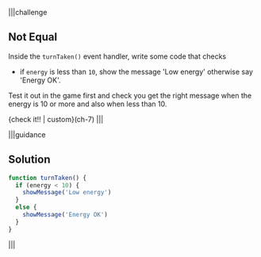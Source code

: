 
|||challenge
## Not Equal
Inside the `turnTaken()` event handler, write some code that checks

- if `energy` is less than `10`, show the message 'Low energy' otherwise say 'Energy OK'.

Test it out in the game first and check you get the right message when the energy is 10 or more and also when less than 10.

{check it!! | custom}(ch-7)
|||

|||guidance
## Solution

```javascript
function turnTaken() {
  if (energy < 10) {
    showMessage('Low energy')
  }
  else {
    showMessage('Energy OK')    
  }
}
```
|||

